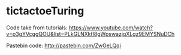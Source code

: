 # tictactoeTuring

Code take from tutorials: 
https://www.youtube.com/watch?v=p3gYVcggQOU&list=PLkGLNXkfl8gWpswazjqXLgz9EMYSNuDCh

Pastebin code:
http://pastebin.com/ZwGeLQqi
